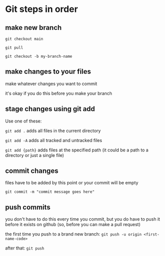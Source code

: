 # Git steps in order

## make new branch

`git checkout main`

`git pull`

`git checkout -b my-branch-name`

## make changes to your files

make whatever changes you want to commit 

it's okay if you do this before you make your branch

## stage changes using git add

Use one of these: 

`git add .` adds all files in the current directory

`git add -A` adds all tracked and untracked files

`git add {path}` adds files at the specified path (it could be a path to a directory or just a single file)

## commit changes

files have to be added by this point or your commit will be empty

`git commit -m "commit message goes here"`

## push commits

you don't have to do this every time you commit, but you do have to push it before it exists on github (so, before you can make a pull request)

the first time you push to a brand new branch: `git push -u origin <first-name-code>`

after that:
`git push`